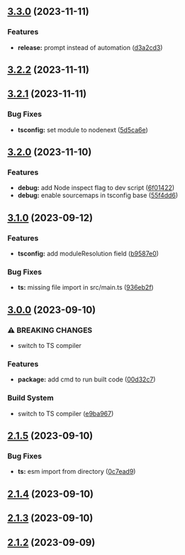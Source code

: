 

## [3.3.0](https://github.com/michalsvorc/ts-nodejs-template/compare/v3.2.2...v3.3.0) (2023-11-11)


### Features

* **release:** prompt instead of automation ([d3a2cd3](https://github.com/michalsvorc/ts-nodejs-template/commit/d3a2cd333e4ee61353f6c6d98cebd7ded4c50006))

## [3.2.2](https://github.com/michalsvorc/ts-nodejs-template/compare/v3.2.1...v3.2.2) (2023-11-11)

## [3.2.1](https://github.com/michalsvorc/ts-nodejs-template/compare/v3.2.0...v3.2.1) (2023-11-11)


### Bug Fixes

* **tsconfig:** set module to nodenext ([5d5ca6e](https://github.com/michalsvorc/ts-nodejs-template/commit/5d5ca6e33b6d2068d9f32220f89a0b49247f45a0))

## [3.2.0](https://github.com/michalsvorc/ts-nodejs-template/compare/v3.1.0...v3.2.0) (2023-11-10)


### Features

* **debug:** add Node inspect flag to dev script ([6f01422](https://github.com/michalsvorc/ts-nodejs-template/commit/6f014223f646bb4c487227d6ec6c7b07bc577068))
* **debug:** enable sourcemaps in tsconfig base ([55f4dd6](https://github.com/michalsvorc/ts-nodejs-template/commit/55f4dd665b80976dc66c53ab2a91084c64f459dc))

## [3.1.0](https://github.com/michalsvorc/ts-nodejs-template/compare/v3.0.0...v3.1.0) (2023-09-12)


### Features

* **tsconfig:** add moduleResolution field ([b9587e0](https://github.com/michalsvorc/ts-nodejs-template/commit/b9587e0c6c74ce470caf16d39fb4b180e9fdfa5a))


### Bug Fixes

* **ts:** missing file import in src/main.ts ([936eb2f](https://github.com/michalsvorc/ts-nodejs-template/commit/936eb2fab6319cf91af4c007c1d1e86662c1e137))

## [3.0.0](https://github.com/michalsvorc/ts-nodejs-template/compare/v2.1.5...v3.0.0) (2023-09-10)


### ⚠ BREAKING CHANGES

* switch to TS compiler

### Features

* **package:** add cmd to run built code ([00d32c7](https://github.com/michalsvorc/ts-nodejs-template/commit/00d32c7ef046b531f76310ec85c5b3a8e08c26d6))


### Build System

* switch to TS compiler ([e9ba967](https://github.com/michalsvorc/ts-nodejs-template/commit/e9ba9671a5f9ccfff58e2869c40dcfc10ef2ed47))

## [2.1.5](https://github.com/michalsvorc/ts-nodejs-template/compare/v2.1.4...v2.1.5) (2023-09-10)


### Bug Fixes

* **ts:** esm import from directory ([0c7ead9](https://github.com/michalsvorc/ts-nodejs-template/commit/0c7ead98df13fada2f1f237ca0307329ffeec8e7))

## [2.1.4](https://github.com/michalsvorc/ts-nodejs-template/compare/v2.1.3...v2.1.4) (2023-09-10)

## [2.1.3](https://github.com/michalsvorc/ts-nodejs-template/compare/v2.1.2...v2.1.3) (2023-09-10)

## [2.1.2](https://github.com/michalsvorc/ts-nodejs-template/compare/v2.1.1...v2.1.2) (2023-09-09)